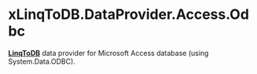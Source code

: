 # xLinqToDB.DataProvider.Access.Odbc
**[LinqToDB](https://github.com/linq2db/linq2db)** data provider for Microsoft Access database (using System.Data.ODBC).
